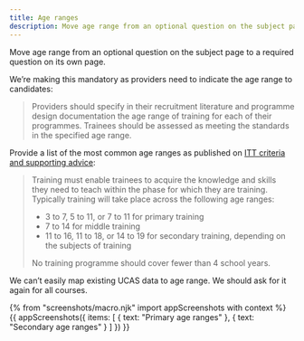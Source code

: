 ```yaml
---
title: Age ranges
description: Move age range from an optional question on the subject page to a required question on its own page.
---
```

Move age range from an optional question on the subject page to a required question on its own page.

We’re making this mandatory as providers need to indicate the age range to candidates:

> Providers should specify in their recruitment literature and programme design documentation the age range of training for each of their programmes. Trainees should be assessed as meeting the standards in the specified age range.

Provide a list of the most common age ranges as published on [ITT criteria and supporting advice](https://www.gov.uk/government/publications/initial-teacher-training-criteria/initial-teacher-training-itt-criteria-and-supporting-advice#c22-age-ranges):

> Training must enable trainees to acquire the knowledge and skills they need to teach within the phase for which they are training. Typically training will take place across the following age ranges:
>
> * 3 to 7, 5 to 11, or 7 to 11 for primary training
> * 7 to 14 for middle training
> * 11 to 16, 11 to 18, or 14 to 19 for secondary training, depending on the subjects of training
>
> No training programme should cover fewer than 4 school years.

We can’t easily map existing UCAS data to age range. We should ask for it again for all courses.

{% from "screenshots/macro.njk" import appScreenshots with context %}
{{ appScreenshots({
  items: [
    { text: "Primary age ranges" },
    { text: "Secondary age ranges" }
  ]
}) }}
